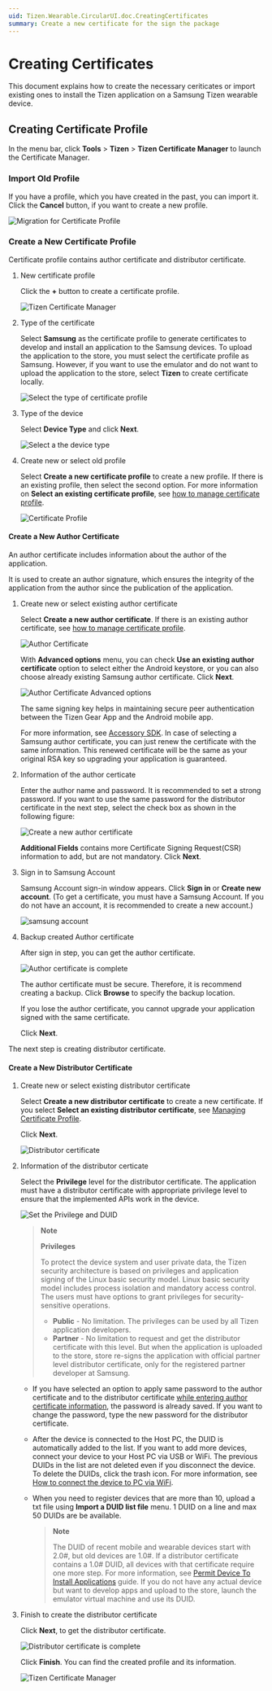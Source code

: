```yaml
---
uid: Tizen.Wearable.CircularUI.doc.CreatingCertificates
summary: Create a new certificate for the sign the package
---
```


# Creating Certificates

This document explains how to create the necessary ceriticates or import existing ones to install the Tizen application on a Samsung Tizen wearable device.

## Creating Certificate Profile

In the menu bar, click **Tools** > **Tizen** > **Tizen Certificate Manager** to launch the Certificate Manager.

### Import Old Profile

If you have a profile, which you have created in the past, you can import it. Click the **Cancel** button, if you want to create a new profile.

![Migration for Certificate Profile](data/certification_guide3.png)

### Create a New Certificate Profile

Certificate profile contains author certificate and distributor certificate.

1. New certificate profile

    Click the **+** button to create a certificate profile.

    ![Tizen Certificate Manager](data/certification_guide4.png)

2. Type of the certificate

    Select **Samsung** as the certificate profile to generate certificates to develop and install an application to the Samsung devices. To upload the application to the store, you must select the certificate profile as Samsung.
    However, if you want to use the emulator and do not want to upload the application to the store, select **Tizen** to create certificate locally.

    ![Select the type of certificate profile](data/certification_guide5.png)

3. Type of the device

    Select **Device Type** and click **Next**.

    ![Select a the device type](data/certification_guide6.png)

4. <a name="create_new_or_select_old_profile"></a>Create new or select old profile

    Select **Create a new certificate profile** to create a new profile. If there is an existing profile, then select the second option. For more information on **Select an existing certificate profile**, see [how to manage certificate profile](xref:Tizen.Wearable.CircularUI.doc.ManagingCertificateProfile).

    ![Certificate Profile](data/certification_guide7.png)

#### Create a New Author Certificate

An author certificate includes information about the author of the application.

It is used to create an author signature, which ensures the integrity of the application from the author since the publication of the application.

1. Create new or select existing author certificate

    Select **Create a new author certificate**. If there is an existing author certificate, see [how to manage certificate profile](xref:Tizen.Wearable.CircularUI.doc.ManagingCertificateProfile).

    ![Author Certificate](data/certification_guide8.png)

    With **Advanced options** menu, you can check **Use an existing author certificate** option to select either the Android keystore, or you can also choose already existing Samsung author certificate. Click **Next**.

    ![Author Certificate Advanced options](data/certification_guide8-2.png)

    The same signing key helps in maintaining secure peer authentication between the Tizen Gear App and the Android mobile app.

    For more information, see [Accessory SDK](https://developer.samsung.com/galaxy/accessory). In case of selecting a Samsung author certificate, you can just renew the certificate with the same information. This renewed certificate will be the same as your original RSA key so upgrading your application is guaranteed.

2. <a name="information_of_the_author_certicate"></a>Information of the author certicate

    Enter the author name and password. It is recommended to set a strong password. If you want to use the same password for the distributor certificate in the next step, select the check box as shown in the following figure:

    ![Create a new author certificate](data/certification_guide9.png)

    **Additional Fields** contains more Certificate Signing Request(CSR) information to add, but are not mandatory.
    Click **Next**.

3. Sign in to Samsung Account

    Samsung Account sign-in window appears. Click **Sign in** or **Create new account**. (To get a certificate, you must have a Samsung Account. If you do not have an account, it is recommended to create a new account.)

    ![samsung account](data/certification_guide11.png)

4. Backup created Author certificate

    After sign in step, you can get the author certificate.

    ![Author certificate is complete](data/certification_guide12.png)

    The author certificate must be secure. Therefore, it is recommend creating a backup. Click **Browse** to specify the backup location.

    If you lose the author certificate, you cannot upgrade your application signed with the same certificate.

    Click **Next**.

The next step is creating distributor certificate.

#### Create a New Distributor Certificate

1. <a name="create_new_or_select_existing_distributor_certificate"></a>Create new or select existing distributor certificate

    Select **Create a new distributor certificate** to create a new certificate. If you select **Select an existing distributor certificate**, see [Managing Certificate Profile](xref:Tizen.Wearable.CircularUI.doc.ManagingCertificateProfile).

    Click **Next**.

    ![Distributor certificate](data/certification_guide13.png)

2. Information of the distributor certicate

    Select the **Privilege** level for the distributor certificate. The application must have a distributor certificate with appropriate privilege level to ensure that the implemented APIs work in the device.

    ![Set the Privilege and DUID](data/certification_guide15.png)

    > **Note**
    >
    > **Privileges**
    >
    > To protect the device system and user private data, the Tizen security architecture is based on privileges and application signing of the Linux basic security model. Linux  basic security model includes process isolation and mandatory access control. The users must have options to grant privileges for security-sensitive operations.
    >
    > - **Public** - No limitation. The privileges can be used by all Tizen application developers.
    > - **Partner** - No limitation to request and get the distributor certificate with this level. But when the application is uploaded to the store, store re-signs the application with official partner level distributor certificate, only for the registered partner developer at Samsung.

    - If you have selected an option to apply same password to the author certificate and to the distributor certificate [while entering author certificate information](#2-information-of-the-author-certicate), the password is already saved. If you want to change the password, type the new password for the distributor certificate.

    - After the device is connected to the Host PC, the DUID is automatically added to the list. If you want to add more devices, connect your device to your Host PC via USB or WiFi. The previous DUIDs in the list are not deleted even if you disconnect the device. To delete the DUIDs, click the trash icon. For more information, see [How to connect the device to PC via WiFi](../test/testing-your-app-on-gear.md).

    - When you need to register devices that are more than 10, upload a txt file using **Import a DUID list file** menu. 1 DUID on a line and max 50 DUIDs are be available.

        > **Note**
        >
        > The DUID of recent mobile and wearable devices start with  2.0#, but old devices are 1.0#. If a distributor certificate contains a 1.0# DUID, all devices with that certificate require one more step. For more information, see [Permit Device To Install Applications](xref:Tizen.Wearable.CircularUI.doc.PermitDeviceToInstallApps) guide.
        > If you do not have any actual device but want to develop apps and upload to the store, launch the emulator virtual machine and use its DUID.

3. Finish to create the distributor certificate

    Click **Next**, to get the distributor certificate.

    ![Distributor certificate is complete](data/certification_guide16.png)

    Click **Finish**. You can find the created profile and its information.

    ![Tizen Certificate Manager](data/certification_guide17.png)

